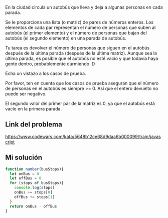 En la ciudad circula un autobús que lleva y deja a algunas personas en cada parada.  

Se le proporciona una lista (o matriz) de pares de números enteros. Los elementos de cada par representan el número de personas que suben al autobús (el primer elemento) y el número de personas que bajan del autobús (el segundo elemento) en una parada de autobús.  
  
Tu tarea es devolver el número de personas que siguen en el autobús después de la última parada (después de la última matriz). Aunque sea la última parada, es posible que el autobús no esté vacío y que todavía haya gente dentro, probablemente durmiendo :D  
  
Echa un vistazo a los casos de prueba.  
  
Por favor, ten en cuenta que los casos de prueba aseguran que el número de personas en el autobús es siempre >= 0. Así que el entero devuelto no puede ser negativo.  
  
El segundo valor del primer par de la matriz es 0, ya que el autobús está vacío en la primera parada.

## Link del problema

https://www.codewars.com/kata/5648b12ce68d9daa6b000099/train/javascript

## Mi solución

```js
function number(busStops){
  let onBus = 0
  let offBus = 0
  for (stops of busStops){
    console.log(stops)
    onBus += stops[0]
    offBus += stops[1]
  }
  return onBus - offBus
}
```
